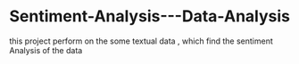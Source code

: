 # Sentiment-Analysis---Data-Analysis
this project perform on the some textual data , which find the sentiment Analysis  of the data
